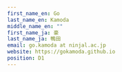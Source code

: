 ```yaml
---
first_name_en: Go
last_name_en: Kamoda
middle_name_en: ""
first_name_ja: 豪
last_name_ja: 鴨田
email: go.kamoda at ninjal.ac.jp
website: https://gokamoda.github.io
position: D1
---
```

